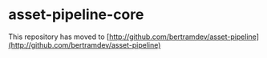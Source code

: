 # asset-pipeline-core
This repository has moved to [http://github.com/bertramdev/asset-pipeline](http://github.com/bertramdev/asset-pipeline)
